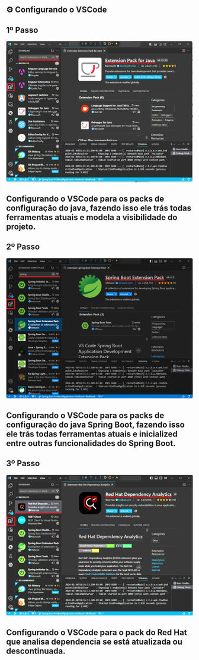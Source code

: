 ## :gear: Configurando o VSCode

  ## 1º Passo

  <img src="https://github.com/DouglasPFS/FIAP/blob/main/Tech%20Challenge%2003%20-%20Grupo%20-%2028/findFoodApi/docs/Extension%20Pack%20Java.png">
  
  ## Configurando o VSCode para os packs de configuração do java, fazendo isso ele trás todas ferramentas atuais e modela a visibilidade do projeto.

  ## 2º Passo

  <img src="https://github.com/DouglasPFS/FIAP/blob/main/Tech%20Challenge%2003%20-%20Grupo%20-%2028/findFoodApi/docs/Extension%20Pack%20Spring.png">
  
  ## Configurando o VSCode para os packs de configuração do java Spring Boot, fazendo isso ele trás todas ferramentas atuais e inicialized entre outras funcionalidades do Spring Boot.

  ## 3º Passo

  <img src="https://github.com/DouglasPFS/FIAP/blob/main/Tech%20Challenge%2003%20-%20Grupo%20-%2028/findFoodApi/docs/Red%20Hat%20Dependencia.png">
  
  ## Configurando o VSCode para o pack do Red Hat que analisa dependencia se está atualizada ou descontinuada.
